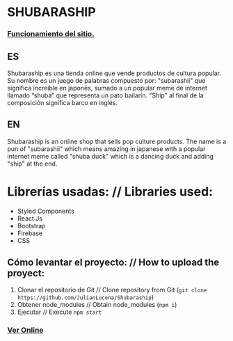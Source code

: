 # SHUBARASHIP

### [Funcionamiento del sitio.](https://media.giphy.com/media/wsfOxdsCP6VA6hfyqz/giphy.gif?cid=790b7611e07eb19e62c38dd84c014623877ddc81878f5e4b&rid=giphy.gif&ct=g)

## ES
Shubaraship es una tienda online que vende productos de cultura popular. Su nombre es un juego de palabras compuesto por: "subarashii" que significa increíble en japonés, sumado a un popular meme de internet llamado “shuba” que representa un pato bailarín.  "Ship" al final de la composición significa barco en inglés.

## EN
Shubaraship is an online shop that sells pop culture products. The name is a pun of "subarashii" which means amazing in japanese with a popular internet meme called "shuba duck" which is a dancing duck and adding "ship" at the end.

# Librerías usadas: // Libraries used:

- Styled Components 
- React Js
- Bootstrap
- Firebase
- CSS

## Cómo levantar el proyecto: // How to upload the proyect:

1. Clonar el repositorio de Git // Clone repository from Git (`git clone https://github.com/JulianLucena/Shubaraship`)
2. Obtener node_modules // Obtain node_modules (`npm i`)
3. Ejecutar // Execute `npm start`

### [Ver Online](https://shubaraship-shop.netlify.app/)